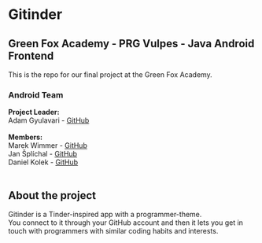 # Gitinder
## Green Fox Academy - PRG Vulpes - Java Android Frontend
This is the repo for our final project at the Green Fox Academy.  
### Android Team
**Project Leader:**  
Adam Gyulavari - [GitHub](https://github.com/adamgyulavari)  
<br>
**Members:**  
Marek Wimmer - [GitHub](https://github.com/WimmermM)  
Jan Šplíchal - [GitHub](https://github.com/Splichus)  
Daniel Kolek - [GitHub](https://github.com/kolekd)
<br><br>
## About the project
Gitinder is a Tinder-inspired app with a programmer-theme.  
You connect to it through your GitHub account and then it lets you get in touch with programmers with similar coding habits and interests.
